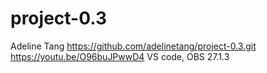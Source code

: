 # project-0.3
Adeline Tang
https://github.com/adelinetang/project-0.3.git
https://youtu.be/O96buJPwwD4
VS code, OBS 27.1.3
